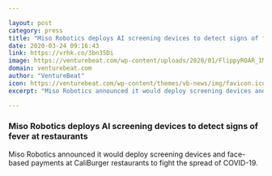 ```yaml
---

layout: post
category: press
title: "Miso Robotics deploys AI screening devices to detect signs of fever at restaurants"
date: 2020-03-24 09:16:43
link: https://vrhk.co/3bn35Di
image: https://venturebeat.com/wp-content/uploads/2020/01/FlippyROAR_IMAGE-1-e1579804235265.png?w=1200&strip=all
domain: venturebeat.com
author: "VentureBeat"
icon: https://venturebeat.com/wp-content/themes/vb-news/img/favicon.ico
excerpt: "Miso Robotics announced it would deploy screening devices and face-based payments at CaliBurger restaurants to fight the spread of COVID-19."

---
```


### Miso Robotics deploys AI screening devices to detect signs of fever at restaurants

Miso Robotics announced it would deploy screening devices and face-based payments at CaliBurger restaurants to fight the spread of COVID-19.